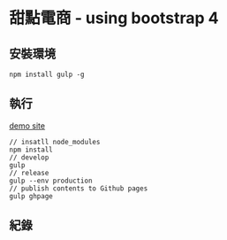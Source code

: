 # 甜點電商 - using bootstrap 4

## 安裝環境

```
npm install gulp -g
```

## 執行

[demo site](https://hot5656.github.io/dessertshop_bt4/)
```
// insatll node_modules
npm install
// develop 
gulp
// release
gulp --env production
// publish contents to Github pages
gulp ghpage
```

## 紀錄



